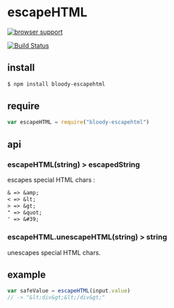 # escapeHTML

[![browser support](https://ci.testling.com/bloodyowl/escape-html.png)](https://ci.testling.com/bloodyowl/escape-html)

[![Build Status](https://travis-ci.org/bloodyowl/escape-html.svg?branch=1.0.0)](https://travis-ci.org/bloodyowl/escape-html)

## install

```sh
$ npm install bloody-escapehtml
```

## require

```javascript
var escapeHTML = require("bloody-escapehtml")
```

## api

### escapeHTML(string) > escapedString

escapes special HTML chars :

```txt
& => &amp;
< => &lt;
> => &gt;
" => &quot;
' => &#39;
```

### escapeHTML.unescapeHTML(string) > string

unescapes special HTML chars.

## example

```javascript
var safeValue = escapeHTML(input.value)
// -> "&lt;div&gt;&lt;/div&gt;"
```
